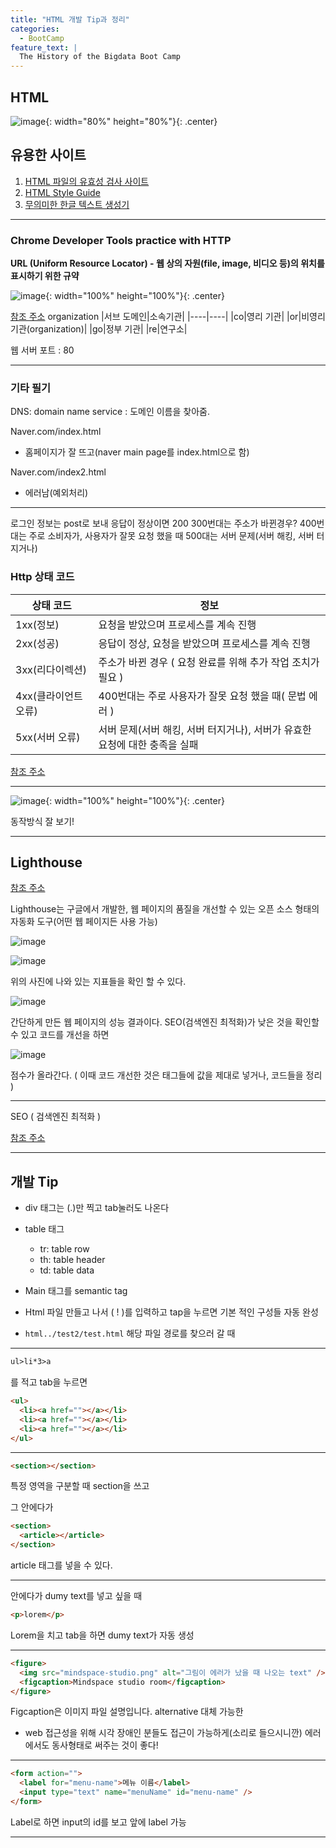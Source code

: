 ```yaml
---
title: "HTML 개발 Tip과 정리"
categories:
  - BootCamp
feature_text: |
  The History of the Bigdata Boot Camp
---
```


## HTML

![image](https://user-images.githubusercontent.com/26592315/153959640-3bc1cd2e-765c-4976-bc90-03fad9758c58.png){: width="80%" height="80%"}{: .center}

## 유용한 사이트

1. [HTML 파일의 유효성 검사 사이트](https://validator.w3.org/)
2. [HTML Style Guide](https://www.w3schools.com/html/html5_syntax.asp)
3. [무의미한 한글 텍스트 생성기](http://hangul.thefron.me/)

---

### Chrome Developer Tools practice with HTTP

**URL (Uniform Resource Locator) - 웹 상의 자원(file, image, 비디오 등)의 위치를 표시하기 위한 규약**

![image](https://user-images.githubusercontent.com/26592315/154793135-be68823d-70b3-4f54-aeae-61b53c13770a.png){: width="100%" height="100%"}{: .center}

[참조 주소](http://www.codns.com/b/B05-195)
organization
|서브 도메인|소속기관|
|----|----|
|co|영리 기관|
|or|비영리 기관(organization)|
|go|정부 기관|
|re|연구소|

웹 서버 포트 : 80

---

### 기타 필기

DNS: domain name service : 도메인 이름을 찾아줌.

Naver.com/index.html

- 홈페이지가 잘 뜨고(naver main page를 index.html으로 함)

Naver.com/index2.html

- 에러남(예외처리)

---

로그인 정보는 post로 보내
응답이 정상이면 200
300번대는 주소가 바뀐경우?
400번대는 주로 소비자가, 사용자가 잘못 요청 했을 때
500대는 서버 문제(서버 해킹, 서버 터지거나)

### Http 상태 코드

| 상태 코드            | 정보                                                                       |
| -------------------- | -------------------------------------------------------------------------- |
| 1xx(정보)            | 요청을 받았으며 프로세스를 계속 진행                                       |
| 2xx(성공)            | 응답이 정상, 요청을 받았으며 프로세스를 계속 진행                          |
| 3xx(리다이렉션)      | 주소가 바뀐 경우 ( 요청 완료를 위해 추가 작업 조치가 필요 )                |
| 4xx(클라이언트 오류) | 400번대는 주로 사용자가 잘못 요청 했을 때( 문법 에러 )                     |
| 5xx(서버 오류)       | 서버 문제(서버 해킹, 서버 터지거나), 서버가 유효한 요청에 대한 충족을 실패 |

[참조 주소](https://developer.mozilla.org/ko/docs/Web/HTTP/Status)

---

![image](https://user-images.githubusercontent.com/26592315/154793624-4f23c695-ac83-4129-a9de-425fe6c7284f.png){: width="100%" height="100%"}{: .center}

동작방식 잘 보기!

---

## Lighthouse

[참조 주소](https://chrome.google.com/webstore/search/lighthouse)

Lighthouse는 구글에서 개발한, 웹 페이지의 품질을 개선할 수 있는 오픈 소스 형태의 자동화 도구(어떤 웹 페이지든 사용 가능)

![image](https://user-images.githubusercontent.com/26592315/154793760-4831106e-d57f-413d-bf1c-bde3e8aedb4c.png)

![image](https://user-images.githubusercontent.com/26592315/154793852-9e896e76-70bd-44d9-89be-a6f5fd7b2167.png)

위의 사진에 나와 있는 지표들을 확인 할 수 있다.

![image](https://user-images.githubusercontent.com/26592315/154793786-3dd89732-ac06-41c6-bf28-6f4d8591d7c9.png)

간단하게 만든 웹 페이지의 성능 결과이다. SEO(검색엔진 최적화)가 낮은 것을 확인할 수 있고
코드를 개선을 하면

![image](https://user-images.githubusercontent.com/26592315/154793913-6da78d35-4ccf-4371-b3a2-831da60ad28c.png)

점수가 올라간다. ( 이때 코드 개선한 것은 태그들에 값을 제대로 넣거나, 코드들을 정리 )

---

SEO ( 검색엔진 최적화 )

[참조 주소](https://developers.google.com/search/docs/beginner/seo-starter-guide?hl=ko)

---

## 개발 Tip

- div 태그는 (.)만 찍고 tab눌러도 나온다

- table 태그

  - tr: table row
  - th: table header
  - td: table data

- Main 태그를 semantic tag

- Html 파일 만들고 나서 ( ! )를 입력하고 tap을 누르면 기본 적인 구성들 자동 완성

- `html../test2/test.html` 해당 파일 경로를 찾으러 갈 때

---

```html
ul>li*3>a
```

를 적고 tab을 누르면

```html
<ul>
  <li><a href=""></a></li>
  <li><a href=""></a></li>
  <li><a href=""></a></li>
</ul>
```

---

```html
<section></section>
```

특정 영역을 구분할 때 section을 쓰고

그 안에다가

```html
<section>
  <article></article>
</section>
```

article 태그를 넣을 수 있다.

---

안에다가 dumy text를 넣고 싶을 때

```html
<p>lorem</p>
```

Lorem을 치고 tab을 하면 dumy text가 자동 생성

---

```html
<figure>
  <img src="mindspace-studio.png" alt="그림이 에러가 났을 때 나오는 text" />
  <figcaption>Mindspace studio room</figcaption>
</figure>
```

Figcaption은 이미지 파일 설명입니다.
alternative 대체 가능한

- web 접근성을 위해 시각 장애인 분들도 접근이 가능하게(소리로 들으시니깐) 에러에서도 동사형태로 써주는 것이 좋다!

---

```html
<form action="">
  <label for="menu-name">메뉴 이름</label>
  <input type="text" name="menuName" id="menu-name" />
</form>
```

Label로 하면 input의 id를 보고 앞에 label 가능

---
